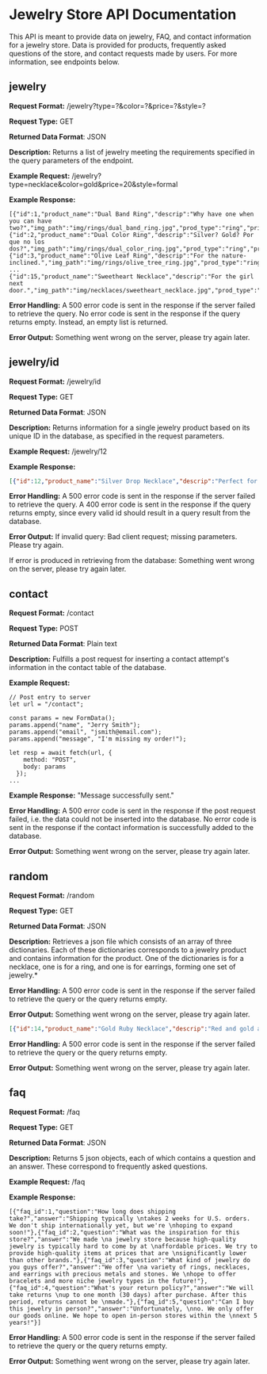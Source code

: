 # Jewelry Store API Documentation
This API is meant to provide data on jewelry, FAQ, and contact information for
a jewelry store. Data is provided for products, frequently asked questions of the
store, and contact requests made by users. For more information, see endpoints 
below.

## jewelry
**Request Format:** /jewelry?type=?&color=?&price=?&style=?

**Request Type:** GET

**Returned Data Format**: JSON

**Description:** Returns a list of jewelry meeting the requirements specified in the query parameters of the endpoint.

**Example Request:** /jewelry?type=necklace&color=gold&price=20&style=formal

**Example Response:**
```
[{"id":1,"product_name":"Dual Band Ring","descrip":"Why have one when you can have two?","img_path":"img/rings/dual_band_ring.jpg","prod_type":"ring","price":29.99,"color":"gold","style":"casual"},{"id":2,"product_name":"Dual Color Ring","descrip":"Silver? Gold? Por que no los dos?","img_path":"img/rings/dual_color_ring.jpg","prod_type":"ring","price":19.99,"color":"dual","style":"casual"},{"id":3,"product_name":"Olive Leaf Ring","descrip":"For the nature-inclined.","img_path":"img/rings/olive_tree_ring.jpg","prod_type":"ring","price":59.99,"color":"gold","style":"casual"},
...
{"id":15,"product_name":"Sweetheart Necklace","descrip":"For the girl next door.","img_path":"img/necklaces/sweetheart_necklace.jpg","prod_type":"necklace","price":59.99,"color":"silver","style":"formal"}]
```

**Error Handling:**
A 500 error code is sent in the response if the server failed to retrieve the 
query. No error code is sent in the response if the query returns empty. Instead,
an empty list is returned.

**Error Output:**
Something went wrong on the server, please try again later.

## jewelry/id
**Request Format:** /jewelry/id

**Request Type:** GET

**Returned Data Format**: JSON

**Description:** Returns information for a single jewelry product based on its
unique ID in the database, as specified in the request parameters.

**Example Request:** /jewelry/12

**Example Response:**
```json
[{"id":12,"product_name":"Silver Drop Necklace","descrip":"Perfect for a fancy dinner.","img_path":"img/necklaces/drop_necklace.jpg","prod_type":"necklace","price":39.99,"color":"silver","style":"formal"}]
```

**Error Handling:**
A 500 error code is sent in the response if the server failed to retrieve the 
query. A 400 error code is sent in the response if the query returns empty, since
every valid id should result in a query result from the database.

**Error Output:**
If invalid query:
Bad client request; missing parameters. Please try again.

If error is produced in retrieving from the database:
Something went wrong on the server, please try again later.

## contact
**Request Format:** /contact

**Request Type:** POST

**Returned Data Format**: Plain text

**Description:** Fulfills a post request for inserting a contact attempt's
information in the contact table of the database.

**Example Request:** 
```
// Post entry to server
let url = "/contact";

const params = new FormData();
params.append("name", "Jerry Smith");
params.append("email", "jsmith@email.com");
params.append("message", "I'm missing my order!");

let resp = await fetch(url, {
    method: "POST", 
    body: params
  });
...
```

**Example Response:**
"Message successfully sent."

**Error Handling:**
A 500 error code is sent in the response if the post request failed, i.e. the 
data could not be inserted into the database. No error code is sent in the 
response if the contact information is successfully added to the database. 

**Error Output:**
Something went wrong on the server, please try again later.

## random
**Request Format:** /random

**Request Type:** GET

**Returned Data Format**: JSON

**Description:** Retrieves a json file which consists of an array of three 
dictionaries. Each of these dictionaries corresponds to a jewelry product and 
contains information for the product. One of the dictionaries is for a necklace,
one is for a ring, and one is for earrings, forming one set of jewelry.*

**Error Handling:**
A 500 error code is sent in the response if the server failed to retrieve the 
query or the query returns empty. 

**Error Output:**
Something went wrong on the server, please try again later.

```json
[{"id":14,"product_name":"Gold Ruby Necklace","descrip":"Red and gold and red and gold!","img_path":"img/necklaces/ruby_necklace.jpg","prod_type":"necklace","price":29.99,"color":"red","style":"casual"},{"id":6,"product_name":"Blue Heart Earrings","descrip":"Feeling blue?","img_path":"img/earrings/blue_heart_earrings.jpg","prod_type":"earring","price":29.99,"color":"blue","style":"casual"},{"id":1,"product_name":"Dual Band Ring","descrip":"Why have one when you can have two?","img_path":"img/rings/dual_band_ring.jpg","prod_type":"ring","price":29.99,"color":"gold","style":"casual"}]
```

**Error Handling:**
A 500 error code is sent in the response if the server failed to retrieve the 
query or the query returns empty. 

**Error Output:**
Something went wrong on the server, please try again later.

## faq
**Request Format:** /faq

**Request Type:** GET

**Returned Data Format**: JSON

**Description:** Returns 5 json objects, each of which contains a question and 
an answer. These correspond to frequently asked questions.

**Example Request:** /faq

**Example Response:**
```
[{"faq_id":1,"question":"How long does shipping take?","answer":"Shipping typically \ntakes 2 weeks for U.S. orders. We don't ship internationally yet, but we're \nhoping to expand soon!"},{"faq_id":2,"question":"What was the inspiration for this store?","answer":"We made \na jewelry store because high-quality jewelry is typically hard to come by at \naffordable prices. We try to provide high-quality items at prices that are \nsignificantly lower than other brands."},{"faq_id":3,"question":"What kind of jewelry do you guys offer?","answer":"We offer \na variety of rings, necklaces, and earrings with precious metals and stones. We \nhope to offer bracelets and more niche jewelry types in the future!"},{"faq_id":4,"question":"What's your return policy?","answer":"We will take returns \nup to one month (30 days) after purchase. After this period, returns cannot be \nmade."},{"faq_id":5,"question":"Can I buy this jewelry in person?","answer":"Unfortunately, \nno. We only offer our goods online. We hope to open in-person stores within the \nnext 5 years!"}]
```

**Error Handling:**
A 500 error code is sent in the response if the server failed to retrieve the 
query or the query returns empty. 

**Error Output:**
Something went wrong on the server, please try again later.